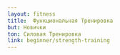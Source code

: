 ```yaml
---
layout: fitness
title:  Функциональная Тренировка
but: Новички
ton: Силовая Тренировка
link: beginner/strength-training
---
```

